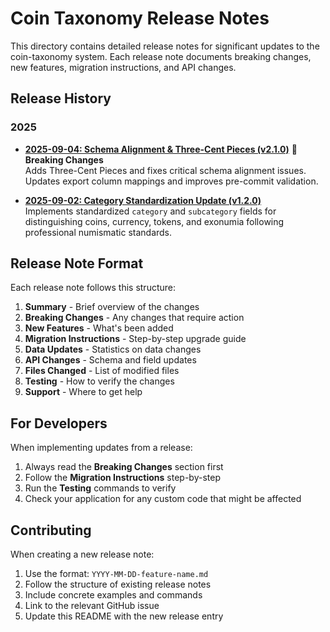 # Coin Taxonomy Release Notes

This directory contains detailed release notes for significant updates to the coin-taxonomy system. Each release note documents breaking changes, new features, migration instructions, and API changes.

## Release History

### 2025

- **[2025-09-04: Schema Alignment & Three-Cent Pieces (v2.1.0)](./2025-09-04-schema-alignment.md)** 🚨 **Breaking Changes**  
  Adds Three-Cent Pieces and fixes critical schema alignment issues. Updates export column mappings and improves pre-commit validation.

- **[2025-09-02: Category Standardization Update (v1.2.0)](./2025-09-02-category-standardization.md)**  
  Implements standardized `category` and `subcategory` fields for distinguishing coins, currency, tokens, and exonumia following professional numismatic standards.

## Release Note Format

Each release note follows this structure:

1. **Summary** - Brief overview of the changes
2. **Breaking Changes** - Any changes that require action
3. **New Features** - What's been added
4. **Migration Instructions** - Step-by-step upgrade guide
5. **Data Updates** - Statistics on data changes
6. **API Changes** - Schema and field updates
7. **Files Changed** - List of modified files
8. **Testing** - How to verify the changes
9. **Support** - Where to get help

## For Developers

When implementing updates from a release:

1. Always read the **Breaking Changes** section first
2. Follow the **Migration Instructions** step-by-step
3. Run the **Testing** commands to verify
4. Check your application for any custom code that might be affected

## Contributing

When creating a new release note:

1. Use the format: `YYYY-MM-DD-feature-name.md`
2. Follow the structure of existing release notes
3. Include concrete examples and commands
4. Link to the relevant GitHub issue
5. Update this README with the new release entry